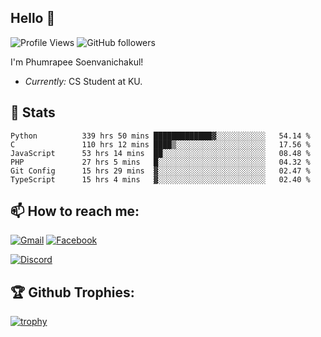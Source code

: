 
<h2>Hello 👋</h2> 

![Profile Views](https://komarev.com/ghpvc/?username=Homiez09&label=Profile%20views&color=0e75b6&style=flat)
![GitHub followers](https://img.shields.io/github/followers/HomieZ09.svg?style=social&label=Follow)


I'm Phumrapee Soenvanichakul!

- <i>Currently:</i> CS Student at KU.

<h2>👀 Stats</h2>

<!--START_SECTION:waka-->

```text
Python          339 hrs 50 mins █████████████▓░░░░░░░░░░░   54.14 %
C               110 hrs 12 mins ████▒░░░░░░░░░░░░░░░░░░░░   17.56 %
JavaScript      53 hrs 14 mins  ██░░░░░░░░░░░░░░░░░░░░░░░   08.48 %
PHP             27 hrs 5 mins   █░░░░░░░░░░░░░░░░░░░░░░░░   04.32 %
Git Config      15 hrs 29 mins  ▓░░░░░░░░░░░░░░░░░░░░░░░░   02.47 %
TypeScript      15 hrs 4 mins   ▓░░░░░░░░░░░░░░░░░░░░░░░░   02.40 %
```

<!--END_SECTION:waka-->

<h2>📫 How to reach me:</h2>

<a href="mailto:phumrapeesoen1@gmail.com">![Gmail](https://img.shields.io/badge/Gmail-D14836?style=for-the-badge&logo=gmail&logoColor=white)</a> 
<a href="https://web.facebook.com/phumrapee.soenvanichakul.3/">![Facebook](https://img.shields.io/badge/Facebook-4267B2?style=for-the-badge&logo=facebook&logoColor=white)</a>

<a href="https://discord.gg/EWnAEUtFVm">![Discord](https://discord.c99.nl/widget/theme-1/297740667784921089.png)</a> 

<h2>🏆 Github Trophies:</h2>

[![trophy](https://github-profile-trophy.vercel.app/?username=Homiez09&theme=discord&row=1)](https://github.com/ryo-ma/github-profile-trophy)
